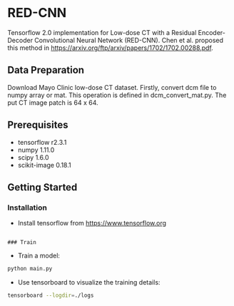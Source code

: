 <br><br><br>

# RED-CNN

Tensorflow 2.0 implementation for Low-dose CT with a Residual Encoder-Decoder Convolutional Neural Network (RED-CNN).
Chen et al. proposed this method in https://arxiv.org/ftp/arxiv/papers/1702/1702.00288.pdf.

## Data Preparation
Download Mayo Clinic low-dose CT dataset.
Firstly, convert dcm file to numpy array or mat. This operation is defined in dcm_convert_mat.py. 
The put CT image patch is 64 x 64. 
## Prerequisites
- tensorflow r2.3.1
- numpy 1.11.0
- scipy 1.6.0
- scikit-image 0.18.1

## Getting Started
### Installation
- Install tensorflow from https://www.tensorflow.org

```

### Train

```
- Train a model:
```bash
python main.py
```
- Use tensorboard to visualize the training details:
```bash
tensorboard --logdir=./logs
```


